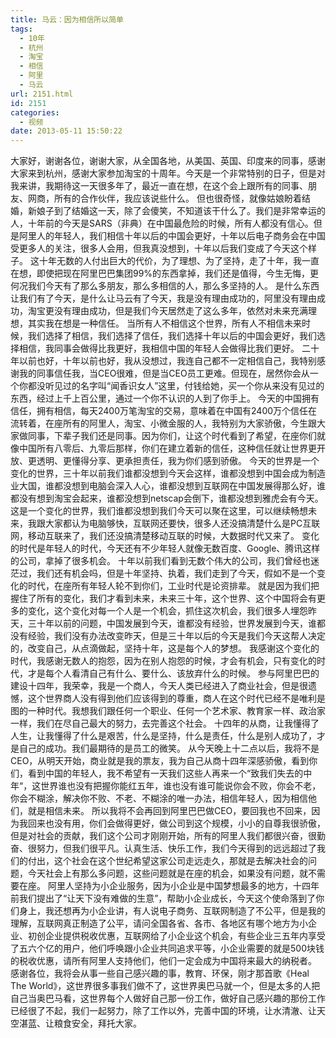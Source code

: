 ```yaml
---
title: 马云：因为相信所以简单
tags:
  - 10年
  - 杭州
  - 淘宝
  - 相信
  - 阿里
  - 马云
url: 2151.html
id: 2151
categories:
  - 视频
date: 2013-05-11 15:50:22
---
```


 大家好，谢谢各位，谢谢大家，从全国各地，从美国、英国、印度来的同事，感谢大家来到杭州，感谢大家参加淘宝的十周年。今天是一个非常特别的日子，但是对我来讲，我期待这一天很多年了，最近一直在想，在这个会上跟所有的同事、朋友、网商，所有的合作伙伴，我应该说些什么。 但也很奇怪，就像姑娘盼着结婚，新娘子到了结婚这一天，除了会傻笑，不知道该干什么了。我们是非常幸运的人，十年前的今天是SARS（非典）在中国最危险的时候，所有人都没有信心。但是阿里人的年轻人，我们相信十年以后的中国会更好，十年以后电子商务会在中国受更多人的关注，很多人会用，但我真没想到，十年以后我们变成了今天这个样子。 这十年无数的人付出巨大的代价，为了理想、为了坚持，走了十年，我一直在想，即使把现在阿里巴巴集团99%的东西拿掉，我们还是值得，今生无悔，更何况我们今天有了那么多朋友，那么多相信的人，那么多坚持的人。 是什么东西让我们有了今天，是什么让马云有了今天，我是没有理由成功的，阿里没有理由成功，淘宝更没有理由成功，但是我们今天居然走了这么多年，依然对未来充满理想，其实我在想是一种信任。 当所有人不相信这个世界，所有人不相信未来时候，我们选择了相信，我们选择了信任，我们选择十年以后的中国会更好，我们选择相信，我同事会做得比我更好，我相信中国的年轻人会做得比我们更好。 二十年以前也好，十年以前也好，我从没想过，我连自己都不一定相信自己，我特别感谢我的同事信任我，当CEO很难，但是当CEO员工更难。但现在，居然你会从一个你都没听见过的名字叫“闻香识女人”这里，付钱给她，买一个你从来没有见过的东西，经过上千上百公里，通过一个你不认识的人到了你手上。 今天的中国拥有信任，拥有相信，每天2400万笔淘宝的交易，意味着在中国有2400万个信任在流转着，在座所有的阿里人，淘宝、小微金服的人，我特别为大家骄傲，今生跟大家做同事，下辈子我们还是同事。因为你们，让这个时代看到了希望，在座你们就像中国所有八零后、九零后那样，你们在建立着新的信任，这种信任就让世界更开放、更透明、更懂得分享、更承担责任，我为你们感到骄傲。 今天的世界是一个变化的世界，三十年以前我们谁都没想到今天会这样，谁都没想到中国会成为制造业大国，谁都没想到电脑会深入人心，谁都没想到互联网在中国发展得那么好，谁都没有想到淘宝会起来，谁都没想到netscap会倒下，谁都没想到雅虎会有今天。 这是一个变化的世界，我们谁都没想到我们今天可以聚在这里，可以继续畅想未来，我跟大家都认为电脑够快，互联网还要快，很多人还没搞清楚什么是PC互联网，移动互联来了，我们还没搞清楚移动互联的时候，大数据时代又来了。 变化的时代是年轻人的时代，今天还有不少年轻人就像无数百度、Google、腾讯这样的公司，拿掉了很多机会。 十年以前我们看到无数个伟大的公司，我们曾经也迷茫过，我们还有机会吗，但是十年坚持、执着，我们走到了今天，假如不是一个变化的时代，在座所有年轻人轮不到你们，工业时代是论资排辈。 就是因为我们把握住了所有的变化，我们才看到未来，未来三十年，这个世界、这个中国将会有更多的变化，这个变化对每一个人是一个机会，抓住这次机会，我们很多人埋怨昨天，三十年以前的问题，中国发展到今天，谁都没有经验，世界发展到今天，谁都没有经验，我们没有办法改变昨天，但是三十年以后的今天是我们今天这帮人决定的，改变自己，从点滴做起，坚持十年，这是每个人的梦想。 我感谢这个变化的时代，我感谢无数人的抱怨，因为在别人抱怨的时候，才会有机会，只有变化的时代，才是每个人看清自己有什么、要什么、该放弃什么的时候。 参与阿里巴巴的建设十四年，我荣幸，我是一个商人，今天人类已经进入了商业社会，但是很遗憾，这个世界商人没有得到他们应该得到的尊重，商人在这个时代已经不是唯利是图的一种时代。我想我们跟任何一个职业、任何一个艺术家、教育家一样、政治家一样，我们在尽自己最大的努力，去完善这个社会。 十四年的从商，让我懂得了人生，让我懂得了什么是艰苦，什么是坚持，什么是责任，什么是别人成功了，才是自己的成功。我们最期待的是员工的微笑。 从今天晚上十二点以后，我将不是CEO，从明天开始，商业就是我的票友，我为自己从商十四年深感骄傲，看到你们，看到中国的年轻人，我不希望有一天我们这些人再来一个“致我们失去的中年“，这世界谁也没有把握你能红五年，谁也没有谁可能说你会不败，你会不老，你会不糊涂，解决你不败、不老、不糊涂的唯一办法，相信年轻人，因为相信他们，就是相信未来。 所以我将不会再回到阿里巴巴做CEO，要回我也不回来，因为我回来也没有用，你们会做得更好，做公司到这个规模，小小的自尊我很骄傲，但是对社会的贡献，我们这个公司才刚刚开始，所有的阿里人我们都很兴奋，很勤奋、很努力，但我们很平凡。认真生活、快乐工作，我们今天得到的远远超过了我们的付出，这个社会在这个世纪希望这家公司走远走久，那就是去解决社会的问题，今天社会上有那么多问题，这些问题就是在座的机会，如果没有问题，就不需要在座。 阿里人坚持为小企业服务，因为小企业是中国梦想最多的地方，十四年前我们提出了“让天下没有难做的生意”，帮助小企业成长，今天这个使命落到了你们身上，我还想再为小企业讲，有人说电子商务、互联网制造了不公平，但是我的理解，互联网真正制造了公平，请问全国各省、各市、各地区有哪个地方为小企业、初创企业提供税收优惠，互联网给了小企业这个机会，有些企业三五年内享受了五六个亿的用户，他们呼唤跟小企业共同追求平等，小企业需要的就是500块钱的税收优惠，请所有阿里人支持他们，他们一定会成为中国将来最大的纳税者。 感谢各位，我将会从事一些自己感兴趣的事，教育、环保，刚才那首歌《Heal The World》，这世界很多事我们做不了，这世界奥巴马就一个，但是太多的人把自己当奥巴马看，这世界每个人做好自己那一份工作，做好自己感兴趣的那份工作已经很了不起，我们一起努力，除了工作以外，完善中国的环境，让水清澈、让天空湛蓝、让粮食安全，拜托大家。